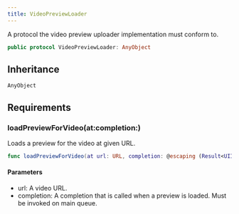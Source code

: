 ```yaml
---
title: VideoPreviewLoader
---
```


A protocol the video preview uploader implementation must conform to.

``` swift
public protocol VideoPreviewLoader: AnyObject 
```

## Inheritance

`AnyObject`

## Requirements

### loadPreviewForVideo(at:​completion:​)

Loads a preview for the video at given URL.

``` swift
func loadPreviewForVideo(at url: URL, completion: @escaping (Result<UIImage, Error>) -> Void)
```

#### Parameters

  - url: A video URL.
  - completion: A completion that is called when a preview is loaded. Must be invoked on main queue.

